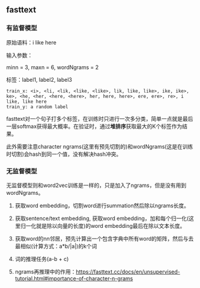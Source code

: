 ## fasttext

### 有监督模型

原始语料：i like here

输入参数：

minn = 3,
maxn = 6,
wordNgrams = 2

标签：label1, label2, label3

```
train_x: <i>, <li, <lik, <like, <like>, lik, like, like>, ike, ike>, ke>, <he, <her, <here, <here>, her, here, here>, ere, ere>, re>, i like, like here
train_y: a random label
```

fasttext对一个句子打多个标签，在训练时只进行一次多分类，简单一点就是最后一层softmax获得最大概率。在验证时，通过**堆排序**获取最大的K个标签作为结果。

此外需要注意character ngrams(这里有预先切割的)和wordNgrams(这是在训练时切割)会hash到同一个值，没有解决hash冲突。

### 无监督模型

无监督模型则和word2vec训练是一样的，只是加入了ngrams，但是没有用到wordNgrams。

1. 获取word embedding，切割word进行summation然后除以ngrams长度。

2. 获取sentence/text embedding, 获取word embedding，加和每个归一化(这里归一化就是除以向量的长度)的word embedding最后在除以文本长度。
3. 获取word的nn邻居，预先计算出一个包含字典中所有word的矩阵，然后与去最相似(计算方式：a*b/|a|)的k个词
4. 词的推理任务(a-b + c)
5. ngrams再推理中的作用：https://fasttext.cc/docs/en/unsupervised-tutorial.html#importance-of-character-n-grams

